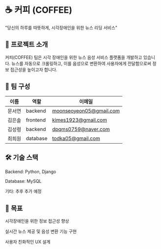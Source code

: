 # ☕ 커피 (COFFEE)
"당신의 하루를 따뜻하게, 시각장애인을 위한 뉴스 리딩 서비스"

## 📌 프로젝트 소개
커피(COFFEE) 팀은 시각 장애인을 위한 뉴스 음성 서비스 플랫폼을 개발하고 있습니다.
뉴스를 자동으로 크롤링하고, 이를 음성으로 변환하여 사용자에게 전달함으로써
정보 접근성을 높이고자 합니다.

## 👥 팀 구성
| 이름  | 역할 | 이메일                                       |
| --- | -- | ----------------------------------------- |
| 문서연 | backend | moonseoyeon05@gmail.com |
| 김은솔 | frontend  | kimes1923@gmail.com                                         |
| 김성령 | backend  | dpqms0759@naver.com                                        |
| 최희원 | database  | [todka05@gmail.com](mailto:todka05@gmail.com) |


## 🛠️ 기술 스택
Backend: Python, Django

Database: MySQL

기타: 추후 추가 예정

## 📣 목표
시각장애인을 위한 정보 접근성 향상

실시간 뉴스 제공 및 음성 변환 기능 구현

사용자 친화적인 UX 설계

